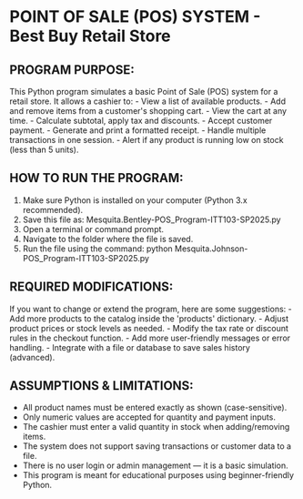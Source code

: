 
POINT OF SALE (POS) SYSTEM - Best Buy Retail Store
====================================================================

PROGRAM PURPOSE:
---------------
This Python program simulates a basic Point of Sale (POS) system for a retail store.
It allows a cashier to:
    - View a list of available products.
    - Add and remove items from a customer's shopping cart.
    - View the cart at any time.
    - Calculate subtotal, apply tax and discounts.
    - Accept customer payment.
    - Generate and print a formatted receipt.
    - Handle multiple transactions in one session.
    - Alert if any product is running low on stock (less than 5 units).

HOW TO RUN THE PROGRAM:
-----------------------
1. Make sure Python is installed on your computer (Python 3.x recommended).
2. Save this file as:
   Mesquita.Bentley-POS_Program-ITT103-SP2025.py
3. Open a terminal or command prompt.
4. Navigate to the folder where the file is saved.
5. Run the file using the command:
       python Mesquita.Johnson-POS_Program-ITT103-SP2025.py

REQUIRED MODIFICATIONS:
-----------------------
If you want to change or extend the program, here are some suggestions:
    - Add more products to the catalog inside the 'products' dictionary.
    - Adjust product prices or stock levels as needed.
    - Modify the tax rate or discount rules in the checkout function.
    - Add more user-friendly messages or error handling.
    - Integrate with a file or database to save sales history (advanced).

ASSUMPTIONS & LIMITATIONS:
--------------------------
- All product names must be entered exactly as shown (case-sensitive).
- Only numeric values are accepted for quantity and payment inputs.
- The cashier must enter a valid quantity in stock when adding/removing items.
- The system does not support saving transactions or customer data to a file.
- There is no user login or admin management — it is a basic simulation.
- This program is meant for educational purposes using beginner-friendly Python.

